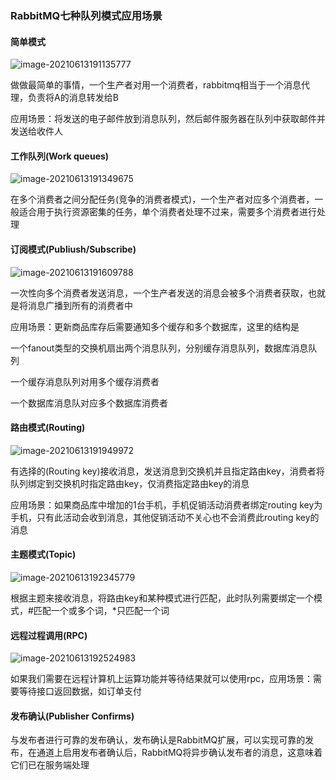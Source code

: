 ### RabbitMQ七种队列模式应用场景

#### 简单模式



![image-20210613191135777](C:\Users\Administrator\AppData\Roaming\Typora\typora-user-images\image-20210613191135777.png)

做做最简单的事情，一个生产者对用一个消费者，rabbitmq相当于一个消息代理，负责将A的消息转发给B

应用场景：将发送的电子邮件放到消息队列，然后邮件服务器在队列中获取邮件并发送给收件人

#### 工作队列(Work queues)

![image-20210613191349675](C:\Users\Administrator\AppData\Roaming\Typora\typora-user-images\image-20210613191349675.png)

在多个消费者之间分配任务(竞争的消费者模式)，一个生产者对应多个消费者，一般适合用于执行资源密集的任务，单个消费者处理不过来，需要多个消费者进行处理

#### 订阅模式(Publiush/Subscribe)

![image-20210613191609788](C:\Users\Administrator\AppData\Roaming\Typora\typora-user-images\image-20210613191609788.png)

一次性向多个消费者发送消息，一个生产者发送的消息会被多个消费者获取，也就是将消息广播到所有的消费者中

应用场景：更新商品库存后需要通知多个缓存和多个数据库，这里的结构是

一个fanout类型的交换机扇出两个消息队列，分别缓存消息队列，数据库消息队列

一个缓存消息队列对用多个缓存消费者

一个数据库消息队对应多个数据库消费者

#### 路由模式(Routing)

![image-20210613191949972](C:\Users\Administrator\AppData\Roaming\Typora\typora-user-images\image-20210613191949972.png)

有选择的(Routing key)接收消息，发送消息到交换机并且指定路由key，消费者将队列绑定到交换机时指定路由key，仅消费指定路由key的消息

应用场景：如果商品库中增加的1台手机，手机促销活动消费者绑定routing key为手机，只有此活动会收到消息，其他促销活动不关心也不会消费此routing key的消息

#### 主题模式(Topic)

![image-20210613192345779](C:\Users\Administrator\AppData\Roaming\Typora\typora-user-images\image-20210613192345779.png)

根据主题来接收消息，将路由key和某种模式进行匹配，此时队列需要绑定一个模式，#匹配一个或多个词，*只匹配一个词

#### 远程过程调用(RPC)

![image-20210613192524983](C:\Users\Administrator\AppData\Roaming\Typora\typora-user-images\image-20210613192524983.png)

如果我们需要在远程计算机上运算功能并等待结果就可以使用rpc，应用场景：需要等待接口返回数据，如订单支付

#### 发布确认(Publisher Confirms)

与发布者进行可靠的发布确认，发布确认是RabbitMQ扩展，可以实现可靠的发布，在通道上启用发布者确认后，RabbitMQ将异步确认发布者的消息，这意味着它们已在服务端处理